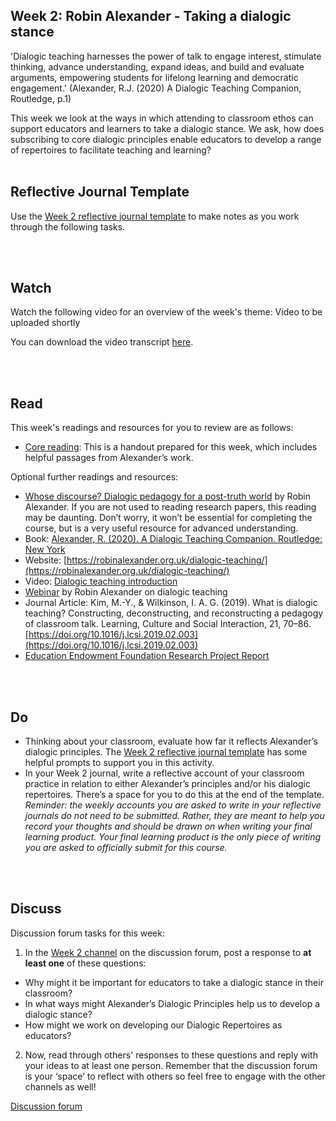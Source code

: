 ## Week 2: Robin Alexander - Taking a dialogic stance

'Dialogic teaching harnesses the power of talk to engage interest, stimulate thinking, advance understanding, expand ideas, and build and evaluate arguments, empowering students for lifelong learning and democratic engagement.' 
(Alexander, R.J. (2020) A Dialogic Teaching Companion, Routledge, p.1) 

This week we look at the ways in which attending to classroom ethos can support educators and learners to take a dialogic stance. We ask, how does subscribing to core dialogic principles enable educators to develop a range of repertoires to facilitate teaching and learning? 
 
<br/><br/>
## Reflective Journal Template
Use the [Week 2 reflective journal template](https://mbrugha.github.io/fundamentals-of-ed-dialogue/img/Wk2_journal.docx) to make notes as you work through the following tasks. 

<br/><br/>
## Watch

Watch the following video for an overview of the week's theme:
Video to be uploaded shortly

You can download the video transcript [here](https://mbrugha.github.io/fundamentals-of-ed-dialogue/img/Fundamentals_wk2_video_content.pdf).

<br/><br/>
## Read

This week's readings and resources for you to review are as follows:
* [Core reading](https://mbrugha.github.io/fundamentals-of-ed-dialogue/img/Wk2_handout.pdf): This is a handout prepared for this week, which includes helpful passages from Alexander’s work.

Optional further readings and resources:
*   [Whose discourse? Dialogic pedagogy for a post-truth world](http://robinalexander.org.uk/wp-content/uploads/2019/12/Alexander-DPJ-2019.pdf) by Robin Alexander. If you are not used to reading research papers, this reading may be daunting. Don’t worry, it won’t be essential for completing the course, but is a very useful resource for advanced understanding. 
*   Book: [Alexander, R. (2020). A Dialogic Teaching Companion. Routledge: New York](https://www.google.co.uk/books/edition/A_Dialogic_Teaching_Companion/7VjUDwAAQBAJ?hl=en&gbpv=1&dq=Alexander,+R.+(2020).+A+Dialogic+Teaching+Companion.+Routledge:+New+York&printsec=frontcover)
*   Website: [https://robinalexander.org.uk/dialogic-teaching/](https://robinalexander.org.uk/dialogic-teaching/)
*   Video: [Dialogic teaching introduction](https://www.youtube.com/watch?v=FjTVCTgrZLs)
*   [Webinar](https://my.chartered.college/2020/11/webinar-dialogic-teaching-revisited-more-important-now-than-ever/) by Robin Alexander on dialogic teaching
*   Journal Article: Kim, M.-Y., & Wilkinson, I. A. G. (2019). What is dialogic teaching? Constructing, deconstructing, and reconstructing a pedagogy of classroom talk. Learning, Culture and Social Interaction, 21, 70–86. [https://doi.org/10.1016/j.lcsi.2019.02.003](https://doi.org/10.1016/j.lcsi.2019.02.003)
*   [Education Endowment Foundation Research Project Report](http://robinalexander.org.uk/wp-content/uploads/2019/12/RPIE-2018-Alexander-dialogic-teaching.pdf)

<br/><br/>
## Do

* Thinking about your classroom, evaluate how far it reflects Alexander’s dialogic principles. The [Week 2 reflective journal template](https://mbrugha.github.io/fundamentals-of-ed-dialogue/img/Wk2_journal.docx) has some helpful prompts to support you in this activity.
* In your Week 2 journal, write a reflective account of your classroom practice in relation to either Alexander’s principles and/or his dialogic repertoires. There’s a space for you to do this at the end of the template. _Reminder: the weekly accounts you are asked to write in your reflective journals do not need to be submitted. Rather, they are meant to help you record your thoughts and should be drawn on when writing your final learning product. Your final learning product is the only piece of writing you are asked to officially submit for this course._

<br/><br/>
## Discuss

Discussion forum tasks for this week:

1. In the [Week 2 channel](https://www.edudialogue.org/forum/fundamentals-mooc/week-2-robin-alexander-taking-a-dialogic-stance/#post-387) on the discussion forum, post a response to **at least one** of these questions:
* Why might it be important for educators to take a dialogic stance in their classroom?
* In what ways might  Alexander’s Dialogic Principles help us to develop a dialogic stance?
* How might we work on developing our Dialogic Repertoires as educators?
2. Now, read through others' responses to these questions and reply with your ideas to at least one person. Remember that the discussion forum is your ‘space’ to reflect with others so feel free to engage with the other channels as well!

<a class="btn btn-primary" href="https://www.edudialogue.org/forum/"><i class="fa fa-home"></i> Discussion forum</a>
<br/><br/>
